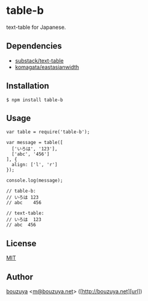 # table-b

text-table for Japanese.

## Dependencies

- [substack/text-table](https://github.com/substack/text-table)
- [komagata/eastasianwidth](https://github.com/komagata/eastasianwidth)

## Installation

    $ npm install table-b

## Usage

    var table = require('table-b');

    var message = table([
      ['いろは', '123'],
      ['abc', '456']
    ], {
      align: ['l', 'r']
    });

    console.log(message);

    // table-b:
    // いろは 123
    // abc    456

    // text-table:
    // いろは  123
    // abc  456

## License

[MIT](LICENSE)

## Author

[bouzuya][user] &lt;[m@bouzuya.net][mail]&gt; ([http://bouzuya.net][url])

[user]: https://github.com/bouzuya
[mail]: mailto:m@bouzuya.net
[url]: http://bouzuya.net
